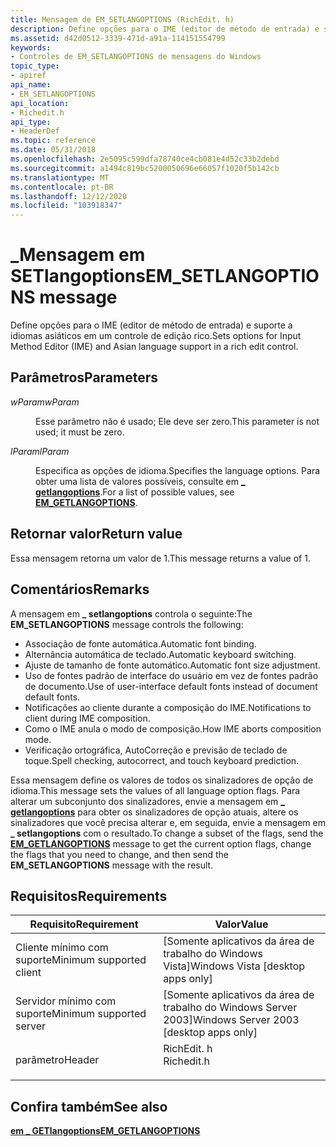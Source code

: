 ```yaml
---
title: Mensagem de EM_SETLANGOPTIONS (RichEdit. h)
description: Define opções para o IME (editor de método de entrada) e suporte a idiomas asiáticos em um controle de edição rico.
ms.assetid: d42d0512-3339-471d-a91a-114151554799
keywords:
- Controles de EM_SETLANGOPTIONS de mensagens do Windows
topic_type:
- apiref
api_name:
- EM_SETLANGOPTIONS
api_location:
- Richedit.h
api_type:
- HeaderDef
ms.topic: reference
ms.date: 05/31/2018
ms.openlocfilehash: 2e5095c599dfa78740ce4cb081e4d52c33b2debd
ms.sourcegitcommit: a1494c819bc5200050696e66057f1020f5b142cb
ms.translationtype: MT
ms.contentlocale: pt-BR
ms.lasthandoff: 12/12/2020
ms.locfileid: "103918347"
---
```

# <a name="em_setlangoptions-message"></a><span data-ttu-id="a8799-104">\_Mensagem em SETlangoptions</span><span class="sxs-lookup"><span data-stu-id="a8799-104">EM\_SETLANGOPTIONS message</span></span>

<span data-ttu-id="a8799-105">Define opções para o IME (editor de método de entrada) e suporte a idiomas asiáticos em um controle de edição rico.</span><span class="sxs-lookup"><span data-stu-id="a8799-105">Sets options for Input Method Editor (IME) and Asian language support in a rich edit control.</span></span>

## <a name="parameters"></a><span data-ttu-id="a8799-106">Parâmetros</span><span class="sxs-lookup"><span data-stu-id="a8799-106">Parameters</span></span>

<dl> <dt>

<span data-ttu-id="a8799-107">*wParam*</span><span class="sxs-lookup"><span data-stu-id="a8799-107">*wParam*</span></span> 
</dt> <dd>

<span data-ttu-id="a8799-108">Esse parâmetro não é usado; Ele deve ser zero.</span><span class="sxs-lookup"><span data-stu-id="a8799-108">This parameter is not used; it must be zero.</span></span>

</dd> <dt>

<span data-ttu-id="a8799-109">*lParam*</span><span class="sxs-lookup"><span data-stu-id="a8799-109">*lParam*</span></span> 
</dt> <dd>

<span data-ttu-id="a8799-110">Especifica as opções de idioma.</span><span class="sxs-lookup"><span data-stu-id="a8799-110">Specifies the language options.</span></span> <span data-ttu-id="a8799-111">Para obter uma lista de valores possíveis, consulte em [**\_ getlangoptions**](em-getlangoptions.md).</span><span class="sxs-lookup"><span data-stu-id="a8799-111">For a list of possible values, see [**EM\_GETLANGOPTIONS**](em-getlangoptions.md).</span></span>

</dd> </dl>

## <a name="return-value"></a><span data-ttu-id="a8799-112">Retornar valor</span><span class="sxs-lookup"><span data-stu-id="a8799-112">Return value</span></span>

<span data-ttu-id="a8799-113">Essa mensagem retorna um valor de 1.</span><span class="sxs-lookup"><span data-stu-id="a8799-113">This message returns a value of 1.</span></span>

## <a name="remarks"></a><span data-ttu-id="a8799-114">Comentários</span><span class="sxs-lookup"><span data-stu-id="a8799-114">Remarks</span></span>

<span data-ttu-id="a8799-115">A mensagem em **\_ setlangoptions** controla o seguinte:</span><span class="sxs-lookup"><span data-stu-id="a8799-115">The **EM\_SETLANGOPTIONS** message controls the following:</span></span>

-   <span data-ttu-id="a8799-116">Associação de fonte automática.</span><span class="sxs-lookup"><span data-stu-id="a8799-116">Automatic font binding.</span></span>
-   <span data-ttu-id="a8799-117">Alternância automática de teclado.</span><span class="sxs-lookup"><span data-stu-id="a8799-117">Automatic keyboard switching.</span></span>
-   <span data-ttu-id="a8799-118">Ajuste de tamanho de fonte automático.</span><span class="sxs-lookup"><span data-stu-id="a8799-118">Automatic font size adjustment.</span></span>
-   <span data-ttu-id="a8799-119">Uso de fontes padrão de interface do usuário em vez de fontes padrão de documento.</span><span class="sxs-lookup"><span data-stu-id="a8799-119">Use of user-interface default fonts instead of document default fonts.</span></span>
-   <span data-ttu-id="a8799-120">Notificações ao cliente durante a composição do IME.</span><span class="sxs-lookup"><span data-stu-id="a8799-120">Notifications to client during IME composition.</span></span>
-   <span data-ttu-id="a8799-121">Como o IME anula o modo de composição.</span><span class="sxs-lookup"><span data-stu-id="a8799-121">How IME aborts composition mode.</span></span>
-   <span data-ttu-id="a8799-122">Verificação ortográfica, AutoCorreção e previsão de teclado de toque.</span><span class="sxs-lookup"><span data-stu-id="a8799-122">Spell checking, autocorrect, and touch keyboard prediction.</span></span>

<span data-ttu-id="a8799-123">Essa mensagem define os valores de todos os sinalizadores de opção de idioma.</span><span class="sxs-lookup"><span data-stu-id="a8799-123">This message sets the values of all language option flags.</span></span> <span data-ttu-id="a8799-124">Para alterar um subconjunto dos sinalizadores, envie a mensagem em [**\_ getlangoptions**](em-getlangoptions.md) para obter os sinalizadores de opção atuais, altere os sinalizadores que você precisa alterar e, em seguida, envie a mensagem em **\_ setlangoptions** com o resultado.</span><span class="sxs-lookup"><span data-stu-id="a8799-124">To change a subset of the flags, send the [**EM\_GETLANGOPTIONS**](em-getlangoptions.md) message to get the current option flags, change the flags that you need to change, and then send the **EM\_SETLANGOPTIONS** message with the result.</span></span>

## <a name="requirements"></a><span data-ttu-id="a8799-125">Requisitos</span><span class="sxs-lookup"><span data-stu-id="a8799-125">Requirements</span></span>



| <span data-ttu-id="a8799-126">Requisito</span><span class="sxs-lookup"><span data-stu-id="a8799-126">Requirement</span></span> | <span data-ttu-id="a8799-127">Valor</span><span class="sxs-lookup"><span data-stu-id="a8799-127">Value</span></span> |
|-------------------------------------|---------------------------------------------------------------------------------------|
| <span data-ttu-id="a8799-128">Cliente mínimo com suporte</span><span class="sxs-lookup"><span data-stu-id="a8799-128">Minimum supported client</span></span><br/> | <span data-ttu-id="a8799-129">\[Somente aplicativos da área de trabalho do Windows Vista\]</span><span class="sxs-lookup"><span data-stu-id="a8799-129">Windows Vista \[desktop apps only\]</span></span><br/>                                        |
| <span data-ttu-id="a8799-130">Servidor mínimo com suporte</span><span class="sxs-lookup"><span data-stu-id="a8799-130">Minimum supported server</span></span><br/> | <span data-ttu-id="a8799-131">\[Somente aplicativos da área de trabalho do Windows Server 2003\]</span><span class="sxs-lookup"><span data-stu-id="a8799-131">Windows Server 2003 \[desktop apps only\]</span></span><br/>                                  |
| <span data-ttu-id="a8799-132">parâmetro</span><span class="sxs-lookup"><span data-stu-id="a8799-132">Header</span></span><br/>                   | <dl> <span data-ttu-id="a8799-133"><dt>RichEdit. h</dt></span><span class="sxs-lookup"><span data-stu-id="a8799-133"><dt>Richedit.h</dt></span></span> </dl> |



## <a name="see-also"></a><span data-ttu-id="a8799-134">Confira também</span><span class="sxs-lookup"><span data-stu-id="a8799-134">See also</span></span>

<dl> <dt>

[<span data-ttu-id="a8799-135">**em \_ GETlangoptions**</span><span class="sxs-lookup"><span data-stu-id="a8799-135">**EM\_GETLANGOPTIONS**</span></span>](em-getlangoptions.md)
</dt> </dl>

 

 





